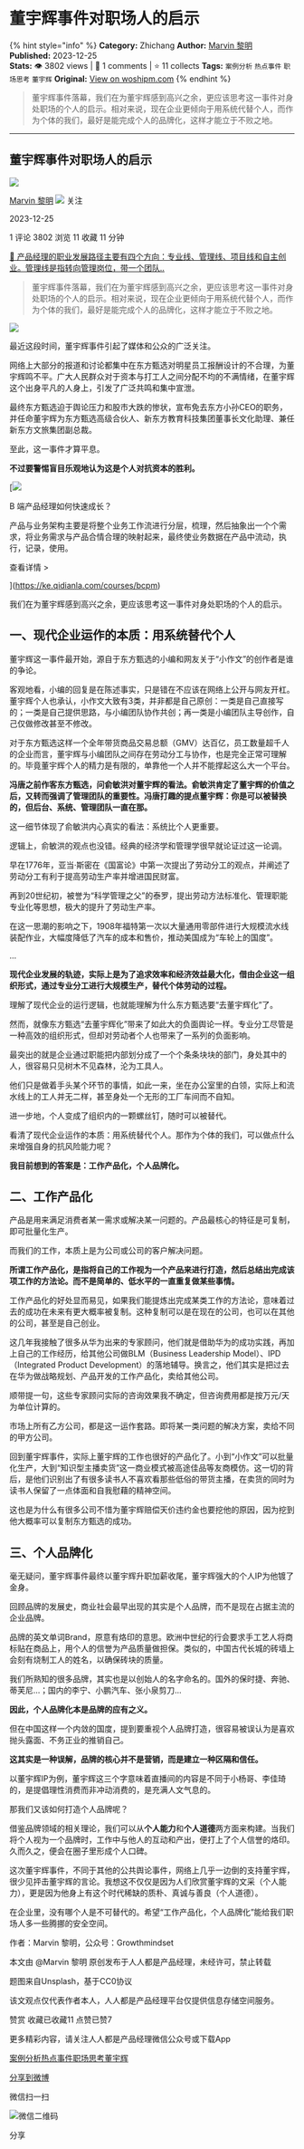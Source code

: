 # 董宇辉事件对职场人的启示
{% hint style="info" %}
**Category:** Zhichang
**Author:** [Marvin 黎明](https://www.woshipm.com/u/1536194)
**Published:** 2023-12-25  
**Stats:** 👁️ 3802 views | 💬 1 comments | ⭐ 11 collects
**Tags:** `案例分析` `热点事件` `职场思考` `董宇辉`
**Original:** [View on woshipm.com](https://www.woshipm.com/zhichang/5964537.html)
{% endhint %}
> 董宇辉事件落幕，我们在为董宇辉感到高兴之余，更应该思考这一事件对身处职场的个人的启示。相对来说，现在企业更倾向于用系统代替个人，而作为个体的我们，最好是能完成个人的品牌化，这样才能立于不败之地。

---

## 董宇辉事件对职场人的启示

[![](https://static.woshipm.com/view/woshipm_api_def_20230901201839_3311.jpg?imageView2/1/w/72/h/72/q/100)](https://www.woshipm.com/u/1536194)

[Marvin 黎明](https://www.woshipm.com/u/1536194) ![](https://static.woshipm.com/tag/1101_1@2x.png) 关注

2023-12-25

1 评论 3802 浏览 11 收藏 11 分钟

[🔗 产品经理的职业发展路径主要有四个方向：专业线、管理线、项目线和自主创业。管理线是指转向管理岗位，带一个团队..](https://ke.qidianla.com/courses/90pm)

> 董宇辉事件落幕，我们在为董宇辉感到高兴之余，更应该思考这一事件对身处职场的个人的启示。相对来说，现在企业更倾向于用系统代替个人，而作为个体的我们，最好是能完成个人的品牌化，这样才能立于不败之地。

![](https://image.woshipm.com/2023/07/07/47087d62-1c97-11ee-94c6-00163e0b5ff3.jpg)

最近这段时间，董宇辉事件引起了媒体和公众的广泛关注。

网络上大部分的报道和讨论都集中在东方甄选对明星员工报酬设计的不合理，为董宇辉鸣不平。广大人民群众对于资本与打工人之间分配不均的不满情绪，在董宇辉这个出身平凡的人身上，引发了广泛共鸣和集中宣泄。

最终东方甄选迫于舆论压力和股市大跌的惨状，宣布免去东方小孙CEO的职务，并任命董宇辉为东方甄选高级合伙人、新东方教育科技集团董事长文化助理、兼任新东方文旅集团副总裁。

至此，这一事件才算平息。

**不过要警惕盲目乐观地认为这是个人对抗资本的胜利。**

[![](https://image.woshipm.com/2023/08/02/a53a469e-30e3-11ee-88e7-00163e0b5ff3.png)

B 端产品经理如何快速成长？

产品与业务架构主要是将整个业务工作流进行分层，梳理，然后抽象出一个个需求，将业务需求与产品合情合理的映射起来，最终使业务数据在产品中流动，执行，记录，使用。

查看详情 >

](https://ke.qidianla.com/courses/bcpm)

我们在为董宇辉感到高兴之余，更应该思考这一事件对身处职场的个人的启示。

## 一、现代企业运作的本质：用系统替代个人

董宇辉这一事件最开始，源自于东方甄选的小编和网友关于“小作文”的创作者是谁的争论。

客观地看，小编的回复是在陈述事实，只是错在不应该在网络上公开与网友开杠。董宇辉个人也承认，小作文大致有3类，并非都是自己原创：一类是自己直接写的；一类是自己提供思路，与小编团队协作共创；再一类是小编团队主导创作，自己仅做修改甚至不修改。

对于东方甄选这样一个全年带货商品交易总额（GMV）达百亿，员工数量超千人的企业而言，董宇辉与小编团队之间存在劳动分工与协作，也是完全正常可理解的。毕竟董宇辉个人的精力是有限的，单靠他一个人并不能撑起这么大一个平台。

**冯唐之前作客东方甄选，问俞敏洪对董宇辉的看法。俞敏洪肯定了董宇辉的价值之后，又转而强调了管理团队的重要性。冯唐打趣的提点董宇辉：你是可以被替换的，但后台、系统、管理团队一直在那。**

这一细节体现了俞敏洪内心真实的看法：系统比个人更重要。

逻辑上，俞敏洪的观点也没错。经典的经济学和管理学很早就论证过这一论调。

早在1776年，亚当·斯密在《国富论》中第一次提出了劳动分工的观点，并阐述了劳动分工有利于提高劳动生产率并增进国民财富。

再到20世纪初，被誉为“科学管理之父”的泰罗，提出劳动方法标准化、管理职能专业化等思想，极大的提升了劳动生产率。

在这一思潮的影响之下，1908年福特第一次以大量通用零部件进行大规模流水线装配作业，大幅度降低了汽车的成本和售价，推动美国成为“车轮上的国度”。

…

**现代企业发展的轨迹，实际上是为了追求效率和经济效益最大化，借由企业这一组织形式，通过专业分工进行大规模生产，替代个体劳动的过程。**

理解了现代企业的运行逻辑，也就能理解为什么东方甄选要“去董宇辉化”了。

然而，就像东方甄选“去董宇辉化”带来了如此大的负面舆论一样。专业分工尽管是一种高效的组织形式，但却对劳动者个人也带来了一系列的负面影响。

最突出的就是企业通过职能把内部划分成了一个个条条块块的部门，身处其中的人，很容易只见树木不见森林，沦为工具人。

他们只是做着手头某个环节的事情，如此一来，坐在办公室里的白领，实际上和流水线上的工人并无二样，甚至身处一个无形的工厂车间而不自知。

进一步地，个人变成了组织内的一颗螺丝钉，随时可以被替代。

看清了现代企业运作的本质：用系统替代个人。那作为个体的我们，可以做点什么来增强自身的抗风险能力呢？

**我目前想到的答案是：工作产品化，个人品牌化。**

## 二、工作产品化

产品是用来满足消费者某一需求或解决某一问题的。产品最核心的特征是可复制，即可批量化生产。

而我们的工作，本质上是为公司或公司的客户解决问题。

**所谓工作产品化，是指将自己的工作视为一个产品来进行打造，然后总结出完成该项工作的方法论。而不是简单的、低水平的一直重复做某些事情。**

工作产品化的好处显而易见，如果我们能提炼出完成某类工作的方法论，意味着过去的成功在未来有更大概率被复制。这种复制可以是在现在的公司，也可以在其他的公司，甚至是自己创业。

这几年我接触了很多从华为出来的专家顾问，他们就是借助华为的成功实践，再加上自己的工作经历，给其他公司做BLM（Business Leadership Model）、IPD（Integrated Product Development）的落地辅导。换言之，他们其实是把过去在华为做战略规划、产品开发的工作产品化，卖给其他公司。

顺带提一句，这些专家顾问实际的咨询效果我不确定，但咨询费用都是按万元/天为单位计算的。

市场上所有乙方公司，都是这一运作套路。即将某一类问题的解决方案，卖给不同的甲方公司。

回到董宇辉事件，实际上董宇辉的工作也很好的产品化了。小到“小作文”可以批量化生产，大到“知识型主播卖货”这一商业模式被高途佳品等友商模仿。这一切的背后，是他们识别出了有很多读书人不喜欢看那些低俗的带货主播，在卖货的同时为读书人保留了一点体面和自我慰藉的精神空间。

这也是为什么有很多公司不惜为董宇辉赔偿天价违约金也要挖他的原因，因为挖到他大概率可以复制东方甄选的成功。

## 三、个人品牌化

毫无疑问，董宇辉事件最终以董宇辉升职加薪收尾，董宇辉强大的个人IP为他镀了金身。

回顾品牌的发展史，商业社会最早出现的其实是个人品牌，而不是现在占据主流的企业品牌。

品牌的英文单词Brand，原意有烙印的意思。欧洲中世纪的行会要求手工艺人将商标贴在商品上，用个人的信誉为产品质量做担保。类似的，中国古代长城的砖墙上会刻有烧制工人的姓名，以确保砖块的质量。

我们所熟知的很多品牌，其实也是以创始人的名字命名的。国外的保时捷、奔驰、蒂芙尼…；国内的李宁、小鹏汽车、张小泉剪刀…

**因此，个人品牌化本是品牌的应有之义。**

但在中国这样一个内敛的国度，提到要重视个人品牌打造，很容易被误认为是喜欢抛头露面、不务正业的推销自己。

**这其实是一种误解，品牌的核心并不是营销，而是建立一种区隔和信任。**

以董宇辉IP为例，董宇辉这三个字意味着直播间的内容是不同于小杨哥、李佳琦的，是提倡理性消费而非冲动消费的，是充满人文气息的。

那我们又该如何打造个人品牌呢？

借鉴品牌领域的相关理论，我们可以从**个人能力**和**个人道德**两方面来构建。当我们将个人视为一个品牌时，工作中与他人的互动和产出，便打上了个人信誉的烙印。久而久之，便会在圈子里形成个人口碑。

这次董宇辉事件，不同于其他的公共舆论事件，网络上几乎一边倒的支持董宇辉，很少见抨击董宇辉的言论。我想这不仅仅是因为人们欣赏董宇辉的文采（个人能力），更是因为他身上有这个时代稀缺的质朴、真诚与善良（个人道德）。

在企业里，没有哪个人是不可替代的。希望“工作产品化，个人品牌化”能给我们职场人多一些腾挪的安全空间。

作者：Marvin 黎明，公众号：Growthmindset

本文由 @Marvin 黎明 原创发布于人人都是产品经理，未经许可，禁止转载

题图来自Unsplash，基于CC0协议

该文观点仅代表作者本人，人人都是产品经理平台仅提供信息存储空间服务。

赞赏 收藏已收藏11 点赞已赞7

更多精彩内容，请关注人人都是产品经理微信公众号或下载App

[案例分析](https://www.woshipm.com/tag/%e6%a1%88%e4%be%8b%e5%88%86%e6%9e%90)[热点事件](https://www.woshipm.com/tag/%e7%83%ad%e7%82%b9%e4%ba%8b%e4%bb%b6)[职场思考](https://www.woshipm.com/tag/%e8%81%8c%e5%9c%ba%e6%80%9d%e8%80%83)[董宇辉](https://www.woshipm.com/tag/%e8%91%a3%e5%ae%87%e8%be%89)

[分享到微博](https://service.weibo.com/share/share.php?appkey=2775287854&title=董宇辉事件对职场人的启示&url=https://www.woshipm.com/zhichang/5964537.html&pic=https://image.woshipm.com/2023/07/07/47087d62-1c97-11ee-94c6-00163e0b5ff3.jpg)

微信扫一扫

![微信二维码](https://api.pwmqr.com/qrcode/create/?url=https://www.woshipm.com/zhichang/5964537.html)

分享